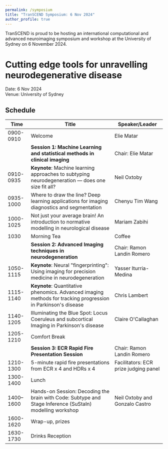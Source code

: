 ```yaml
---
permalink: /symposium
title: "TranSCEND Symposium: 6 Nov 2024"
author_profile: true
---
```


TranSCEND is proud to be hosting an international computational and advanced neuroimaging symposium and workshop at the University of Sydney on 6 November 2024.

# Cutting edge tools for unravelling neurodegenerative disease

Date: 6 Nov 2024 <br/>
Venue: University of Sydney

## Schedule

| Time  | Title   | Speaker/Leader |
| ----- | ------- | ----------- |
| 0900-0910  | Welcome | Elie Matar  | 
|       | **Session 1: Machine Learning and statistical methods in clinical imaging** | Chair: Elie Matar |
| 0910-0935  | **Keynote**: Machine learning approaches to subtyping neurodegeneration — does one size fit all? | Neil Oxtoby     |
| 0935-1000  | Where to draw the line? Deep learning applications for imaging diagnostics and segmentation      | Chenyu Tim Wang |
| 1000-1025  | Not just your average brain! An introduction to normative modelling in neurological disease      | Mariam Zabihi   |
| 1030  | Morning Tea     | Coffee |
|       | **Session 2: Advanced Imaging techniques in neurodegeneration** | Chair: Ramon Landin Romero |
| 1050-1115  | **Keynote**: Neural "fingerprinting": Using imaging for precision medicine in neurodegeneration | Yasser Iturria-Medina |
| 1115-1140  | **Keynote**: Quantitative phenomics. Advanced imaging methods for tracking progression in Parkinson's disease | Chris Lambert |
| 1140-1205  | Illuminating the Blue Spot: Locus Coeruleus and subcortical Imaging in Parkinson's disease     | Claire O'Callaghan |
| 1205-1210  | Comfort Break     |  |
|       | **Session 3: ECR Rapid Fire Presentation Session** | Chair: Ramon Landin Romero |
| 1210-1300  | 5-minute rapid fire presentations from ECR x 4 and HDRs x 4    | Facilitators: ECR prize judging panel |
| 1300-1400  | Lunch |  |
| 1400–1600  | Hands-on Session: Decoding the brain with Code: Subtype and Stage Inference (SuStaIn) modelling workshop | Neil Oxtoby and Gonzalo Castro |
| 1600-1620  | Wrap-up, prizes  | |
| 1630-1730  | Drinks Reception | |

